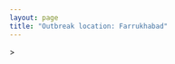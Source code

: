```yaml
---
layout: page
title: "Outbreak location: Farrukhabad"
---
```

<div id="mapid">
<script src="https://buda-magenta.github.io/hazard_map/load_map.js"></script>
><script>
var marker_outbreak = L.marker([27.437194, 79.489129],{"autoPan": true}).addTo(map); marker_outbreak.bindTooltip("Farrukhabad").openTooltip();

var circle_1 = L.circle([26.460914, 80.321759], {"pane": "markerPane", "color": "red", "fill": true, "fillOpacity": 0.2, "fillRule": "evenodd", "lineCap": "round", "lineJoin": "round", "opacity": 1.0, "radius": 607830, "stroke": true, "weight": 2}).addTo(map);
circle_1.bindTooltip("Kanpur<br>rank: 1<br>hazard index: 0.151958")

var circle_2 = L.circle([27.883846, 78.634890], {"pane": "markerPane", "color": "red", "fill": true, "fillOpacity": 0.2, "fillRule": "evenodd", "lineCap": "round", "lineJoin": "round", "opacity": 1.0, "radius": 412765, "stroke": true, "weight": 2}).addTo(map);
circle_2.bindTooltip("Kasganj<br>rank: 2<br>hazard index: 0.103191")

var circle_3 = L.circle([26.838100, 80.934600], {"pane": "markerPane", "color": "red", "fill": true, "fillOpacity": 0.2, "fillRule": "evenodd", "lineCap": "round", "lineJoin": "round", "opacity": 1.0, "radius": 83849, "stroke": true, "weight": 2}).addTo(map);
circle_3.bindTooltip("Lucknow<br>rank: 3<br>hazard index: 0.020962")

var circle_4 = L.circle([27.177366, 78.389912], {"pane": "markerPane", "color": "red", "fill": true, "fillOpacity": 0.2, "fillRule": "evenodd", "lineCap": "round", "lineJoin": "round", "opacity": 1.0, "radius": 76234, "stroke": true, "weight": 2}).addTo(map);
circle_4.bindTooltip("Firozabad<br>rank: 4<br>hazard index: 0.019059")

var circle_5 = L.circle([27.209822, 79.048137], {"pane": "markerPane", "color": "red", "fill": true, "fillOpacity": 0.2, "fillRule": "evenodd", "lineCap": "round", "lineJoin": "round", "opacity": 1.0, "radius": 40810, "stroke": true, "weight": 2}).addTo(map);
circle_5.bindTooltip("Mainpuri<br>rank: 5<br>hazard index: 0.010203")

var circle_6 = L.circle([27.036604, 78.651436], {"pane": "markerPane", "color": "red", "fill": true, "fillOpacity": 0.2, "fillRule": "evenodd", "lineCap": "round", "lineJoin": "round", "opacity": 1.0, "radius": 37658, "stroke": true, "weight": 2}).addTo(map);
circle_6.bindTooltip("Shikohabad<br>rank: 6<br>hazard index: 0.009415")

var circle_7 = L.circle([25.531031, 78.652689], {"pane": "markerPane", "color": "red", "fill": true, "fillOpacity": 0.2, "fillRule": "evenodd", "lineCap": "round", "lineJoin": "round", "opacity": 1.0, "radius": 30885, "stroke": true, "weight": 2}).addTo(map);
circle_7.bindTooltip("Jhansi<br>rank: 7<br>hazard index: 0.007721")

var circle_8 = L.circle([27.175255, 78.009816], {"pane": "markerPane", "color": "red", "fill": true, "fillOpacity": 0.2, "fillRule": "evenodd", "lineCap": "round", "lineJoin": "round", "opacity": 1.0, "radius": 25697, "stroke": true, "weight": 2}).addTo(map);
circle_8.bindTooltip("Agra<br>rank: 8<br>hazard index: 0.006424")

var circle_9 = L.circle([25.438130, 81.833800], {"pane": "markerPane", "color": "red", "fill": true, "fillOpacity": 0.2, "fillRule": "evenodd", "lineCap": "round", "lineJoin": "round", "opacity": 1.0, "radius": 24105, "stroke": true, "weight": 2}).addTo(map);
circle_9.bindTooltip("Allahabad<br>rank: 9<br>hazard index: 0.006026")

var circle_10 = L.circle([28.457876, 79.405571], {"pane": "markerPane", "color": "red", "fill": true, "fillOpacity": 0.2, "fillRule": "evenodd", "lineCap": "round", "lineJoin": "round", "opacity": 1.0, "radius": 23817, "stroke": true, "weight": 2}).addTo(map);
circle_10.bindTooltip("Bareilly<br>rank: 10<br>hazard index: 0.005954")

var circle_11 = L.circle([28.651718, 77.221939], {"pane": "markerPane", "color": "red", "fill": true, "fillOpacity": 0.2, "fillRule": "evenodd", "lineCap": "round", "lineJoin": "round", "opacity": 1.0, "radius": 23035, "stroke": true, "weight": 2}).addTo(map);
circle_11.bindTooltip("Delhi<br>rank: 11<br>hazard index: 0.005759")

var circle_12 = L.circle([24.700385, 78.518668], {"pane": "markerPane", "color": "red", "fill": true, "fillOpacity": 0.2, "fillRule": "evenodd", "lineCap": "round", "lineJoin": "round", "opacity": 1.0, "radius": 21120, "stroke": true, "weight": 2}).addTo(map);
circle_12.bindTooltip("Lalitpur<br>rank: 12<br>hazard index: 0.005280")

var circle_13 = L.circle([27.633333, 77.583333], {"pane": "markerPane", "color": "red", "fill": true, "fillOpacity": 0.2, "fillRule": "evenodd", "lineCap": "round", "lineJoin": "round", "opacity": 1.0, "radius": 19208, "stroke": true, "weight": 2}).addTo(map);
circle_13.bindTooltip("Mathura<br>rank: 13<br>hazard index: 0.004802")

var circle_14 = L.circle([26.203725, 78.157363], {"pane": "markerPane", "color": "red", "fill": true, "fillOpacity": 0.2, "fillRule": "evenodd", "lineCap": "round", "lineJoin": "round", "opacity": 1.0, "radius": 15924, "stroke": true, "weight": 2}).addTo(map);
circle_14.bindTooltip("Gwalior<br>rank: 14<br>hazard index: 0.003981")

var circle_15 = L.circle([28.863842, 78.805778], {"pane": "markerPane", "color": "red", "fill": true, "fillOpacity": 0.2, "fillRule": "evenodd", "lineCap": "round", "lineJoin": "round", "opacity": 1.0, "radius": 13450, "stroke": true, "weight": 2}).addTo(map);
circle_15.bindTooltip("Moradabad<br>rank: 15<br>hazard index: 0.003363")

var circle_16 = L.circle([27.876990, 78.137290], {"pane": "markerPane", "color": "red", "fill": true, "fillOpacity": 0.2, "fillRule": "evenodd", "lineCap": "round", "lineJoin": "round", "opacity": 1.0, "radius": 13386, "stroke": true, "weight": 2}).addTo(map);
circle_16.bindTooltip("Aligarh<br>rank: 16<br>hazard index: 0.003347")

var circle_17 = L.circle([25.335649, 83.007629], {"pane": "markerPane", "color": "red", "fill": true, "fillOpacity": 0.2, "fillRule": "evenodd", "lineCap": "round", "lineJoin": "round", "opacity": 1.0, "radius": 10920, "stroke": true, "weight": 2}).addTo(map);
circle_17.bindTooltip("Varanasi<br>rank: 17<br>hazard index: 0.002730")

var circle_18 = L.circle([28.495208, 80.107541], {"pane": "markerPane", "color": "red", "fill": true, "fillOpacity": 0.2, "fillRule": "evenodd", "lineCap": "round", "lineJoin": "round", "opacity": 1.0, "radius": 7811, "stroke": true, "weight": 2}).addTo(map);
circle_18.bindTooltip("Pilibhit<br>rank: 18<br>hazard index: 0.001953")

var circle_19 = L.circle([27.573243, 78.111739], {"pane": "markerPane", "color": "red", "fill": true, "fillOpacity": 0.2, "fillRule": "evenodd", "lineCap": "round", "lineJoin": "round", "opacity": 1.0, "radius": 7556, "stroke": true, "weight": 2}).addTo(map);
circle_19.bindTooltip("Hathras<br>rank: 19<br>hazard index: 0.001889")

var circle_20 = L.circle([26.575504, 80.613762], {"pane": "markerPane", "color": "red", "fill": true, "fillOpacity": 0.2, "fillRule": "evenodd", "lineCap": "round", "lineJoin": "round", "opacity": 1.0, "radius": 7085, "stroke": true, "weight": 2}).addTo(map);
circle_20.bindTooltip("Unnao<br>rank: 20<br>hazard index: 0.001771")

var circle_21 = L.circle([27.733696, 81.477321], {"pane": "markerPane", "color": "red", "fill": true, "fillOpacity": 0.2, "fillRule": "evenodd", "lineCap": "round", "lineJoin": "round", "opacity": 1.0, "radius": 6349, "stroke": true, "weight": 2}).addTo(map);
circle_21.bindTooltip("Bahraich<br>rank: 21<br>hazard index: 0.001587")

var circle_22 = L.circle([29.214460, 79.527918], {"pane": "markerPane", "color": "red", "fill": true, "fillOpacity": 0.2, "fillRule": "evenodd", "lineCap": "round", "lineJoin": "round", "opacity": 1.0, "radius": 5732, "stroke": true, "weight": 2}).addTo(map);
circle_22.bindTooltip("Haldwani<br>rank: 22<br>hazard index: 0.001433")

var circle_23 = L.circle([25.609324, 85.123525], {"pane": "markerPane", "color": "red", "fill": true, "fillOpacity": 0.2, "fillRule": "evenodd", "lineCap": "round", "lineJoin": "round", "opacity": 1.0, "radius": 5586, "stroke": true, "weight": 2}).addTo(map);
circle_23.bindTooltip("Patna<br>rank: 23<br>hazard index: 0.001397")

var circle_24 = L.circle([27.504639, 80.829466], {"pane": "markerPane", "color": "red", "fill": true, "fillOpacity": 0.2, "fillRule": "evenodd", "lineCap": "round", "lineJoin": "round", "opacity": 1.0, "radius": 4993, "stroke": true, "weight": 2}).addTo(map);
circle_24.bindTooltip("Sitapur<br>rank: 24<br>hazard index: 0.001248")

var circle_25 = L.circle([27.912633, 79.746563], {"pane": "markerPane", "color": "red", "fill": true, "fillOpacity": 0.2, "fillRule": "evenodd", "lineCap": "round", "lineJoin": "round", "opacity": 1.0, "radius": 4957, "stroke": true, "weight": 2}).addTo(map);
circle_25.bindTooltip("Shahjahanpur<br>rank: 25<br>hazard index: 0.001239")

var circle_26 = L.circle([28.794068, 79.185930], {"pane": "markerPane", "color": "red", "fill": true, "fillOpacity": 0.2, "fillRule": "evenodd", "lineCap": "round", "lineJoin": "round", "opacity": 1.0, "radius": 4916, "stroke": true, "weight": 2}).addTo(map);
circle_26.bindTooltip("Rampur<br>rank: 26<br>hazard index: 0.001229")

var circle_27 = L.circle([25.476300, 80.339500], {"pane": "markerPane", "color": "red", "fill": true, "fillOpacity": 0.2, "fillRule": "evenodd", "lineCap": "round", "lineJoin": "round", "opacity": 1.0, "radius": 4777, "stroke": true, "weight": 2}).addTo(map);
circle_27.bindTooltip("Banda<br>rank: 27<br>hazard index: 0.001194")

var circle_28 = L.circle([27.265212, 77.369126], {"pane": "markerPane", "color": "red", "fill": true, "fillOpacity": 0.2, "fillRule": "evenodd", "lineCap": "round", "lineJoin": "round", "opacity": 1.0, "radius": 4774, "stroke": true, "weight": 2}).addTo(map);
circle_28.bindTooltip("Bharatpur<br>rank: 28<br>hazard index: 0.001194")

var circle_29 = L.circle([28.969640, 79.379747], {"pane": "markerPane", "color": "red", "fill": true, "fillOpacity": 0.2, "fillRule": "evenodd", "lineCap": "round", "lineJoin": "round", "opacity": 1.0, "radius": 4302, "stroke": true, "weight": 2}).addTo(map);
circle_29.bindTooltip("Rudrapur City<br>rank: 29<br>hazard index: 0.001076")

var circle_30 = L.circle([28.068312, 79.046073], {"pane": "markerPane", "color": "red", "fill": true, "fillOpacity": 0.2, "fillRule": "evenodd", "lineCap": "round", "lineJoin": "round", "opacity": 1.0, "radius": 4222, "stroke": true, "weight": 2}).addTo(map);
circle_30.bindTooltip("Budaun<br>rank: 30<br>hazard index: 0.001056")

var circle_31 = L.circle([27.985060, 80.753845], {"pane": "markerPane", "color": "red", "fill": true, "fillOpacity": 0.2, "fillRule": "evenodd", "lineCap": "round", "lineJoin": "round", "opacity": 1.0, "radius": 4095, "stroke": true, "weight": 2}).addTo(map);
circle_31.bindTooltip("Lakhimpur<br>rank: 31<br>hazard index: 0.001024")

var circle_32 = L.circle([24.500000, 81.000000], {"pane": "markerPane", "color": "red", "fill": true, "fillOpacity": 0.2, "fillRule": "evenodd", "lineCap": "round", "lineJoin": "round", "opacity": 1.0, "radius": 3879, "stroke": true, "weight": 2}).addTo(map);
circle_32.bindTooltip("Satna<br>rank: 32<br>hazard index: 0.000970")

var circle_33 = L.circle([25.954628, 83.647350], {"pane": "markerPane", "color": "red", "fill": true, "fillOpacity": 0.2, "fillRule": "evenodd", "lineCap": "round", "lineJoin": "round", "opacity": 1.0, "radius": 3807, "stroke": true, "weight": 2}).addTo(map);
circle_33.bindTooltip("Maunath Bhanjan<br>rank: 33<br>hazard index: 0.000952")

var circle_34 = L.circle([26.439874, 80.018000], {"pane": "markerPane", "color": "red", "fill": true, "fillOpacity": 0.2, "fillRule": "evenodd", "lineCap": "round", "lineJoin": "round", "opacity": 1.0, "radius": 3281, "stroke": true, "weight": 2}).addTo(map);
circle_34.bindTooltip("Akbarpur<br>rank: 34<br>hazard index: 0.000820")

var circle_35 = L.circle([25.603508, 83.507454], {"pane": "markerPane", "color": "red", "fill": true, "fillOpacity": 0.2, "fillRule": "evenodd", "lineCap": "round", "lineJoin": "round", "opacity": 1.0, "radius": 3278, "stroke": true, "weight": 2}).addTo(map);
circle_35.bindTooltip("Ghazipur<br>rank: 35<br>hazard index: 0.000820")

var circle_36 = L.circle([26.671329, 83.364583], {"pane": "markerPane", "color": "red", "fill": true, "fillOpacity": 0.2, "fillRule": "evenodd", "lineCap": "round", "lineJoin": "round", "opacity": 1.0, "radius": 3235, "stroke": true, "weight": 2}).addTo(map);
circle_36.bindTooltip("Gorakhpur<br>rank: 36<br>hazard index: 0.000809")

var circle_37 = L.circle([26.718324, 79.090254], {"pane": "markerPane", "color": "red", "fill": true, "fillOpacity": 0.2, "fillRule": "evenodd", "lineCap": "round", "lineJoin": "round", "opacity": 1.0, "radius": 3058, "stroke": true, "weight": 2}).addTo(map);
circle_37.bindTooltip("Etawah<br>rank: 37<br>hazard index: 0.000765")

var circle_38 = L.circle([26.500000, 78.750000], {"pane": "markerPane", "color": "red", "fill": true, "fillOpacity": 0.2, "fillRule": "evenodd", "lineCap": "round", "lineJoin": "round", "opacity": 1.0, "radius": 2998, "stroke": true, "weight": 2}).addTo(map);
circle_38.bindTooltip("Bhind<br>rank: 38<br>hazard index: 0.000750")

var circle_39 = L.circle([27.338577, 80.097526], {"pane": "markerPane", "color": "red", "fill": true, "fillOpacity": 0.2, "fillRule": "evenodd", "lineCap": "round", "lineJoin": "round", "opacity": 1.0, "radius": 2968, "stroke": true, "weight": 2}).addTo(map);
circle_39.bindTooltip("Hardoi<br>rank: 39<br>hazard index: 0.000742")

var circle_40 = L.circle([25.773344, 84.784977], {"pane": "markerPane", "color": "red", "fill": true, "fillOpacity": 0.2, "fillRule": "evenodd", "lineCap": "round", "lineJoin": "round", "opacity": 1.0, "radius": 2789, "stroke": true, "weight": 2}).addTo(map);
circle_40.bindTooltip("Chapra<br>rank: 40<br>hazard index: 0.000697")

var circle_41 = L.circle([26.915458, 75.818982], {"pane": "markerPane", "color": "red", "fill": true, "fillOpacity": 0.2, "fillRule": "evenodd", "lineCap": "round", "lineJoin": "round", "opacity": 1.0, "radius": 2709, "stroke": true, "weight": 2}).addTo(map);
circle_41.bindTooltip("Jaipur<br>rank: 41<br>hazard index: 0.000677")

var circle_42 = L.circle([25.935955, 79.424328], {"pane": "markerPane", "color": "red", "fill": true, "fillOpacity": 0.2, "fillRule": "evenodd", "lineCap": "round", "lineJoin": "round", "opacity": 1.0, "radius": 2621, "stroke": true, "weight": 2}).addTo(map);
circle_42.bindTooltip("Orai<br>rank: 42<br>hazard index: 0.000655")

var circle_43 = L.circle([26.250000, 81.250000], {"pane": "markerPane", "color": "red", "fill": true, "fillOpacity": 0.2, "fillRule": "evenodd", "lineCap": "round", "lineJoin": "round", "opacity": 1.0, "radius": 2536, "stroke": true, "weight": 2}).addTo(map);
circle_43.bindTooltip("Rae Bareli<br>rank: 43<br>hazard index: 0.000634")

var circle_44 = L.circle([25.843539, 80.918004], {"pane": "markerPane", "color": "red", "fill": true, "fillOpacity": 0.2, "fillRule": "evenodd", "lineCap": "round", "lineJoin": "round", "opacity": 1.0, "radius": 2532, "stroke": true, "weight": 2}).addTo(map);
circle_44.bindTooltip("Fatehpur<br>rank: 44<br>hazard index: 0.000633")

var circle_45 = L.circle([26.638076, 82.059024], {"pane": "markerPane", "color": "red", "fill": true, "fillOpacity": 0.2, "fillRule": "evenodd", "lineCap": "round", "lineJoin": "round", "opacity": 1.0, "radius": 2293, "stroke": true, "weight": 2}).addTo(map);
circle_45.bindTooltip("Faizabad<br>rank: 45<br>hazard index: 0.000573")

var circle_46 = L.circle([22.541418, 88.357691], {"pane": "markerPane", "color": "red", "fill": true, "fillOpacity": 0.2, "fillRule": "evenodd", "lineCap": "round", "lineJoin": "round", "opacity": 1.0, "radius": 2082, "stroke": true, "weight": 2}).addTo(map);
circle_46.bindTooltip("Kolkata<br>rank: 46<br>hazard index: 0.000521")

var circle_47 = L.circle([28.388861, 77.974798], {"pane": "markerPane", "color": "red", "fill": true, "fillOpacity": 0.2, "fillRule": "evenodd", "lineCap": "round", "lineJoin": "round", "opacity": 1.0, "radius": 1816, "stroke": true, "weight": 2}).addTo(map);
circle_47.bindTooltip("Bulandshahr<br>rank: 47<br>hazard index: 0.000454")

var circle_48 = L.circle([28.618753, 78.550874], {"pane": "markerPane", "color": "red", "fill": true, "fillOpacity": 0.2, "fillRule": "evenodd", "lineCap": "round", "lineJoin": "round", "opacity": 1.0, "radius": 1762, "stroke": true, "weight": 2}).addTo(map);
circle_48.bindTooltip("Sambhal<br>rank: 48<br>hazard index: 0.000441")

var circle_49 = L.circle([28.923397, 78.488317], {"pane": "markerPane", "color": "red", "fill": true, "fillOpacity": 0.2, "fillRule": "evenodd", "lineCap": "round", "lineJoin": "round", "opacity": 1.0, "radius": 1571, "stroke": true, "weight": 2}).addTo(map);
circle_49.bindTooltip("Amroha<br>rank: 49<br>hazard index: 0.000393")

var circle_50 = L.circle([26.022697, 83.028873], {"pane": "markerPane", "color": "red", "fill": true, "fillOpacity": 0.2, "fillRule": "evenodd", "lineCap": "round", "lineJoin": "round", "opacity": 1.0, "radius": 1514, "stroke": true, "weight": 2}).addTo(map);
circle_50.bindTooltip("Azamgarh<br>rank: 50<br>hazard index: 0.000379")

var circle_51 = L.circle([25.877933, 84.119959], {"pane": "markerPane", "color": "red", "fill": true, "fillOpacity": 0.2, "fillRule": "evenodd", "lineCap": "round", "lineJoin": "round", "opacity": 1.0, "radius": 1422, "stroke": true, "weight": 2}).addTo(map);
circle_51.bindTooltip("Ballia<br>rank: 51<br>hazard index: 0.000356")

var circle_52 = L.circle([19.075990, 72.877393], {"pane": "markerPane", "color": "red", "fill": true, "fillOpacity": 0.2, "fillRule": "evenodd", "lineCap": "round", "lineJoin": "round", "opacity": 1.0, "radius": 1280, "stroke": true, "weight": 2}).addTo(map);
circle_52.bindTooltip("Mumbai<br>rank: 52<br>hazard index: 0.000320")

var circle_53 = L.circle([27.109667, 81.918329], {"pane": "markerPane", "color": "red", "fill": true, "fillOpacity": 0.2, "fillRule": "evenodd", "lineCap": "round", "lineJoin": "round", "opacity": 1.0, "radius": 1076, "stroke": true, "weight": 2}).addTo(map);
circle_53.bindTooltip("Gonda<br>rank: 53<br>hazard index: 0.000269")

var circle_54 = L.circle([28.488378, 78.735249], {"pane": "markerPane", "color": "red", "fill": true, "fillOpacity": 0.2, "fillRule": "evenodd", "lineCap": "round", "lineJoin": "round", "opacity": 1.0, "radius": 1030, "stroke": true, "weight": 2}).addTo(map);
circle_54.bindTooltip("Chandausi<br>rank: 54<br>hazard index: 0.000258")

var circle_55 = L.circle([28.205907, 77.875714], {"pane": "markerPane", "color": "red", "fill": true, "fillOpacity": 0.2, "fillRule": "evenodd", "lineCap": "round", "lineJoin": "round", "opacity": 1.0, "radius": 968, "stroke": true, "weight": 2}).addTo(map);
circle_55.bindTooltip("Khurja<br>rank: 55<br>hazard index: 0.000242")

var circle_56 = L.circle([23.258486, 77.401989], {"pane": "markerPane", "color": "red", "fill": true, "fillOpacity": 0.2, "fillRule": "evenodd", "lineCap": "round", "lineJoin": "round", "opacity": 1.0, "radius": 953, "stroke": true, "weight": 2}).addTo(map);
circle_56.bindTooltip("Bhopal<br>rank: 56<br>hazard index: 0.000238")

var circle_57 = L.circle([20.266777, 85.843559], {"pane": "markerPane", "color": "red", "fill": true, "fillOpacity": 0.2, "fillRule": "evenodd", "lineCap": "round", "lineJoin": "round", "opacity": 1.0, "radius": 934, "stroke": true, "weight": 2}).addTo(map);
circle_57.bindTooltip("Bhubaneswar<br>rank: 57<br>hazard index: 0.000234")

var circle_58 = L.circle([23.160894, 79.949770], {"pane": "markerPane", "color": "red", "fill": true, "fillOpacity": 0.2, "fillRule": "evenodd", "lineCap": "round", "lineJoin": "round", "opacity": 1.0, "radius": 922, "stroke": true, "weight": 2}).addTo(map);
circle_58.bindTooltip("Jabalpur<br>rank: 58<br>hazard index: 0.000231")

var circle_59 = L.circle([24.796436, 85.007956], {"pane": "markerPane", "color": "red", "fill": true, "fillOpacity": 0.2, "fillRule": "evenodd", "lineCap": "round", "lineJoin": "round", "opacity": 1.0, "radius": 912, "stroke": true, "weight": 2}).addTo(map);
circle_59.bindTooltip("Gaya<br>rank: 59<br>hazard index: 0.000228")

var circle_60 = L.circle([29.211757, 78.961731], {"pane": "markerPane", "color": "red", "fill": true, "fillOpacity": 0.2, "fillRule": "evenodd", "lineCap": "round", "lineJoin": "round", "opacity": 1.0, "radius": 889, "stroke": true, "weight": 2}).addTo(map);
circle_60.bindTooltip("Kashipur<br>rank: 60<br>hazard index: 0.000222")

var circle_61 = L.circle([23.370035, 85.325013], {"pane": "markerPane", "color": "red", "fill": true, "fillOpacity": 0.2, "fillRule": "evenodd", "lineCap": "round", "lineJoin": "round", "opacity": 1.0, "radius": 838, "stroke": true, "weight": 2}).addTo(map);
circle_61.bindTooltip("Ranchi<br>rank: 61<br>hazard index: 0.000210")

var circle_62 = L.circle([26.242511, 82.296169], {"pane": "markerPane", "color": "red", "fill": true, "fillOpacity": 0.2, "fillRule": "evenodd", "lineCap": "round", "lineJoin": "round", "opacity": 1.0, "radius": 813, "stroke": true, "weight": 2}).addTo(map);
circle_62.bindTooltip("Sultanpur<br>rank: 62<br>hazard index: 0.000203")

var circle_63 = L.circle([22.720362, 75.868200], {"pane": "markerPane", "color": "red", "fill": true, "fillOpacity": 0.2, "fillRule": "evenodd", "lineCap": "round", "lineJoin": "round", "opacity": 1.0, "radius": 771, "stroke": true, "weight": 2}).addTo(map);
circle_63.bindTooltip("Indore<br>rank: 63<br>hazard index: 0.000193")

var circle_64 = L.circle([28.402979, 77.310384], {"pane": "markerPane", "color": "red", "fill": true, "fillOpacity": 0.2, "fillRule": "evenodd", "lineCap": "round", "lineJoin": "round", "opacity": 1.0, "radius": 761, "stroke": true, "weight": 2}).addTo(map);
circle_64.bindTooltip("Faridabad<br>rank: 64<br>hazard index: 0.000190")

var circle_65 = L.circle([22.801519, 86.202958], {"pane": "markerPane", "color": "red", "fill": true, "fillOpacity": 0.2, "fillRule": "evenodd", "lineCap": "round", "lineJoin": "round", "opacity": 1.0, "radius": 731, "stroke": true, "weight": 2}).addTo(map);
circle_65.bindTooltip("Jamshedpur<br>rank: 65<br>hazard index: 0.000183")

var circle_66 = L.circle([27.639077, 76.614452], {"pane": "markerPane", "color": "red", "fill": true, "fillOpacity": 0.2, "fillRule": "evenodd", "lineCap": "round", "lineJoin": "round", "opacity": 1.0, "radius": 726, "stroke": true, "weight": 2}).addTo(map);
circle_66.bindTooltip("Alwar<br>rank: 66<br>hazard index: 0.000182")

var circle_67 = L.circle([24.935635, 82.647701], {"pane": "markerPane", "color": "red", "fill": true, "fillOpacity": 0.2, "fillRule": "evenodd", "lineCap": "round", "lineJoin": "round", "opacity": 1.0, "radius": 692, "stroke": true, "weight": 2}).addTo(map);
circle_67.bindTooltip("Mirzapur<br>rank: 67<br>hazard index: 0.000173")

var circle_68 = L.circle([25.280733, 83.125128], {"pane": "markerPane", "color": "red", "fill": true, "fillOpacity": 0.2, "fillRule": "evenodd", "lineCap": "round", "lineJoin": "round", "opacity": 1.0, "radius": 655, "stroke": true, "weight": 2}).addTo(map);
circle_68.bindTooltip("Mughal Sarai<br>rank: 68<br>hazard index: 0.000164")

var circle_69 = L.circle([29.000653, 77.768229], {"pane": "markerPane", "color": "red", "fill": true, "fillOpacity": 0.2, "fillRule": "evenodd", "lineCap": "round", "lineJoin": "round", "opacity": 1.0, "radius": 633, "stroke": true, "weight": 2}).addTo(map);
circle_69.bindTooltip("Meerut<br>rank: 69<br>hazard index: 0.000158")

var circle_70 = L.circle([26.180598, 91.753943], {"pane": "markerPane", "color": "red", "fill": true, "fillOpacity": 0.2, "fillRule": "evenodd", "lineCap": "round", "lineJoin": "round", "opacity": 1.0, "radius": 601, "stroke": true, "weight": 2}).addTo(map);
circle_70.bindTooltip("Guwahati<br>rank: 70<br>hazard index: 0.000150")

var circle_71 = L.circle([26.148658, 85.340013], {"pane": "markerPane", "color": "red", "fill": true, "fillOpacity": 0.2, "fillRule": "evenodd", "lineCap": "round", "lineJoin": "round", "opacity": 1.0, "radius": 567, "stroke": true, "weight": 2}).addTo(map);
circle_71.bindTooltip("Muzaffarpur<br>rank: 71<br>hazard index: 0.000142")

var circle_72 = L.circle([20.468600, 85.879200], {"pane": "markerPane", "color": "red", "fill": true, "fillOpacity": 0.2, "fillRule": "evenodd", "lineCap": "round", "lineJoin": "round", "opacity": 1.0, "radius": 565, "stroke": true, "weight": 2}).addTo(map);
circle_72.bindTooltip("Cuttack<br>rank: 72<br>hazard index: 0.000141")

var circle_73 = L.circle([25.196826, 76.000893], {"pane": "markerPane", "color": "red", "fill": true, "fillOpacity": 0.2, "fillRule": "evenodd", "lineCap": "round", "lineJoin": "round", "opacity": 1.0, "radius": 537, "stroke": true, "weight": 2}).addTo(map);
circle_73.bindTooltip("Kota<br>rank: 73<br>hazard index: 0.000134")

var circle_74 = L.circle([23.021624, 72.579707], {"pane": "markerPane", "color": "red", "fill": true, "fillOpacity": 0.2, "fillRule": "evenodd", "lineCap": "round", "lineJoin": "round", "opacity": 1.0, "radius": 530, "stroke": true, "weight": 2}).addTo(map);
circle_74.bindTooltip("Ahmedabad<br>rank: 74<br>hazard index: 0.000133")

var circle_75 = L.circle([26.716413, 88.430992], {"pane": "markerPane", "color": "red", "fill": true, "fillOpacity": 0.2, "fillRule": "evenodd", "lineCap": "round", "lineJoin": "round", "opacity": 1.0, "radius": 530, "stroke": true, "weight": 2}).addTo(map);
circle_75.bindTooltip("Siliguri<br>rank: 75<br>hazard index: 0.000133")

var circle_76 = L.circle([25.286698, 87.132254], {"pane": "markerPane", "color": "red", "fill": true, "fillOpacity": 0.2, "fillRule": "evenodd", "lineCap": "round", "lineJoin": "round", "opacity": 1.0, "radius": 482, "stroke": true, "weight": 2}).addTo(map);
circle_76.bindTooltip("Bhagalpur<br>rank: 76<br>hazard index: 0.000121")

var circle_77 = L.circle([28.428262, 77.002700], {"pane": "markerPane", "color": "red", "fill": true, "fillOpacity": 0.2, "fillRule": "evenodd", "lineCap": "round", "lineJoin": "round", "opacity": 1.0, "radius": 469, "stroke": true, "weight": 2}).addTo(map);
circle_77.bindTooltip("Gurgaon<br>rank: 77<br>hazard index: 0.000117")

var circle_78 = L.circle([25.565691, 80.063489], {"pane": "markerPane", "color": "red", "fill": true, "fillOpacity": 0.2, "fillRule": "evenodd", "lineCap": "round", "lineJoin": "round", "opacity": 1.0, "radius": 468, "stroke": true, "weight": 2}).addTo(map);
circle_78.bindTooltip("Khanna<br>rank: 78<br>hazard index: 0.000117")

var circle_79 = L.circle([23.795281, 86.430964], {"pane": "markerPane", "color": "red", "fill": true, "fillOpacity": 0.2, "fillRule": "evenodd", "lineCap": "round", "lineJoin": "round", "opacity": 1.0, "radius": 425, "stroke": true, "weight": 2}).addTo(map);
circle_79.bindTooltip("Dhanbad<br>rank: 79<br>hazard index: 0.000106")

var circle_80 = L.circle([21.237947, 81.633683], {"pane": "markerPane", "color": "red", "fill": true, "fillOpacity": 0.2, "fillRule": "evenodd", "lineCap": "round", "lineJoin": "round", "opacity": 1.0, "radius": 415, "stroke": true, "weight": 2}).addTo(map);
circle_80.bindTooltip("Raipur<br>rank: 80<br>hazard index: 0.000104")

var circle_81 = L.circle([25.750000, 78.500000], {"pane": "markerPane", "color": "red", "fill": true, "fillOpacity": 0.2, "fillRule": "evenodd", "lineCap": "round", "lineJoin": "round", "opacity": 1.0, "radius": 401, "stroke": true, "weight": 2}).addTo(map);
circle_81.bindTooltip("Datia<br>rank: 81<br>hazard index: 0.000100")

var circle_82 = L.circle([24.759267, 81.655000], {"pane": "markerPane", "color": "red", "fill": true, "fillOpacity": 0.2, "fillRule": "evenodd", "lineCap": "round", "lineJoin": "round", "opacity": 1.0, "radius": 393, "stroke": true, "weight": 2}).addTo(map);
circle_82.bindTooltip("Rewa<br>rank: 82<br>hazard index: 0.000098")

var circle_83 = L.circle([26.724789, 82.793269], {"pane": "markerPane", "color": "red", "fill": true, "fillOpacity": 0.2, "fillRule": "evenodd", "lineCap": "round", "lineJoin": "round", "opacity": 1.0, "radius": 386, "stroke": true, "weight": 2}).addTo(map);
circle_83.bindTooltip("Basti<br>rank: 83<br>hazard index: 0.000097")

var circle_84 = L.circle([29.154148, 77.305954], {"pane": "markerPane", "color": "red", "fill": true, "fillOpacity": 0.2, "fillRule": "evenodd", "lineCap": "round", "lineJoin": "round", "opacity": 1.0, "radius": 366, "stroke": true, "weight": 2}).addTo(map);
circle_84.bindTooltip("Baraut<br>rank: 84<br>hazard index: 0.000092")

var circle_85 = L.circle([26.423847, 83.762732], {"pane": "markerPane", "color": "red", "fill": true, "fillOpacity": 0.2, "fillRule": "evenodd", "lineCap": "round", "lineJoin": "round", "opacity": 1.0, "radius": 359, "stroke": true, "weight": 2}).addTo(map);
circle_85.bindTooltip("Deoria<br>rank: 85<br>hazard index: 0.000090")

var circle_86 = L.circle([25.795593, 82.488341], {"pane": "markerPane", "color": "red", "fill": true, "fillOpacity": 0.2, "fillRule": "evenodd", "lineCap": "round", "lineJoin": "round", "opacity": 1.0, "radius": 359, "stroke": true, "weight": 2}).addTo(map);
circle_86.bindTooltip("Jaunpur<br>rank: 86<br>hazard index: 0.000090")

var circle_87 = L.circle([28.570784, 77.327107], {"pane": "markerPane", "color": "red", "fill": true, "fillOpacity": 0.2, "fillRule": "evenodd", "lineCap": "round", "lineJoin": "round", "opacity": 1.0, "radius": 344, "stroke": true, "weight": 2}).addTo(map);
circle_87.bindTooltip("Noida<br>rank: 87<br>hazard index: 0.000086")

var circle_88 = L.circle([25.623457, 84.596839], {"pane": "markerPane", "color": "red", "fill": true, "fillOpacity": 0.2, "fillRule": "evenodd", "lineCap": "round", "lineJoin": "round", "opacity": 1.0, "radius": 317, "stroke": true, "weight": 2}).addTo(map);
circle_88.bindTooltip("Arrah<br>rank: 88<br>hazard index: 0.000079")

var circle_89 = L.circle([12.979120, 77.591300], {"pane": "markerPane", "color": "red", "fill": true, "fillOpacity": 0.2, "fillRule": "evenodd", "lineCap": "round", "lineJoin": "round", "opacity": 1.0, "radius": 313, "stroke": true, "weight": 2}).addTo(map);
circle_89.bindTooltip("Bangalore<br>rank: 89<br>hazard index: 0.000078")

var circle_90 = L.circle([30.325565, 78.043681], {"pane": "markerPane", "color": "red", "fill": true, "fillOpacity": 0.2, "fillRule": "evenodd", "lineCap": "round", "lineJoin": "round", "opacity": 1.0, "radius": 312, "stroke": true, "weight": 2}).addTo(map);
circle_90.bindTooltip("Dehradun<br>rank: 90<br>hazard index: 0.000078")

var circle_91 = L.circle([23.699128, 85.991069], {"pane": "markerPane", "color": "red", "fill": true, "fillOpacity": 0.2, "fillRule": "evenodd", "lineCap": "round", "lineJoin": "round", "opacity": 1.0, "radius": 302, "stroke": true, "weight": 2}).addTo(map);
circle_91.bindTooltip("Bokaro<br>rank: 91<br>hazard index: 0.000076")

var circle_92 = L.circle([24.578721, 73.686257], {"pane": "markerPane", "color": "red", "fill": true, "fillOpacity": 0.2, "fillRule": "evenodd", "lineCap": "round", "lineJoin": "round", "opacity": 1.0, "radius": 288, "stroke": true, "weight": 2}).addTo(map);
circle_92.bindTooltip("Udaipur<br>rank: 92<br>hazard index: 0.000072")

var circle_93 = L.circle([25.560900, 87.647654], {"pane": "markerPane", "color": "red", "fill": true, "fillOpacity": 0.2, "fillRule": "evenodd", "lineCap": "round", "lineJoin": "round", "opacity": 1.0, "radius": 284, "stroke": true, "weight": 2}).addTo(map);
circle_93.bindTooltip("Katihar<br>rank: 93<br>hazard index: 0.000071")

var circle_94 = L.circle([30.909016, 75.851601], {"pane": "markerPane", "color": "red", "fill": true, "fillOpacity": 0.2, "fillRule": "evenodd", "lineCap": "round", "lineJoin": "round", "opacity": 1.0, "radius": 272, "stroke": true, "weight": 2}).addTo(map);
circle_94.bindTooltip("Ludhiana<br>rank: 94<br>hazard index: 0.000068")

var circle_95 = L.circle([28.733400, 77.298600], {"pane": "markerPane", "color": "red", "fill": true, "fillOpacity": 0.2, "fillRule": "evenodd", "lineCap": "round", "lineJoin": "round", "opacity": 1.0, "radius": 247, "stroke": true, "weight": 2}).addTo(map);
circle_95.bindTooltip("Loni<br>rank: 95<br>hazard index: 0.000062")

var circle_96 = L.circle([28.901090, 76.580193], {"pane": "markerPane", "color": "red", "fill": true, "fillOpacity": 0.2, "fillRule": "evenodd", "lineCap": "round", "lineJoin": "round", "opacity": 1.0, "radius": 237, "stroke": true, "weight": 2}).addTo(map);
circle_96.bindTooltip("Rohtak<br>rank: 96<br>hazard index: 0.000059")

var circle_97 = L.circle([23.687130, 86.974659], {"pane": "markerPane", "color": "red", "fill": true, "fillOpacity": 0.2, "fillRule": "evenodd", "lineCap": "round", "lineJoin": "round", "opacity": 1.0, "radius": 234, "stroke": true, "weight": 2}).addTo(map);
circle_97.bindTooltip("Asansol<br>rank: 97<br>hazard index: 0.000059")

var circle_98 = L.circle([25.720581, 85.255560], {"pane": "markerPane", "color": "red", "fill": true, "fillOpacity": 0.2, "fillRule": "evenodd", "lineCap": "round", "lineJoin": "round", "opacity": 1.0, "radius": 224, "stroke": true, "weight": 2}).addTo(map);
circle_98.bindTooltip("Hajipur<br>rank: 98<br>hazard index: 0.000056")

var circle_99 = L.circle([21.170200, 72.831100], {"pane": "markerPane", "color": "red", "fill": true, "fillOpacity": 0.2, "fillRule": "evenodd", "lineCap": "round", "lineJoin": "round", "opacity": 1.0, "radius": 218, "stroke": true, "weight": 2}).addTo(map);
circle_99.bindTooltip("Surat<br>rank: 99<br>hazard index: 0.000055")

var circle_100 = L.circle([25.512719, 86.090571], {"pane": "markerPane", "color": "red", "fill": true, "fillOpacity": 0.2, "fillRule": "evenodd", "lineCap": "round", "lineJoin": "round", "opacity": 1.0, "radius": 217, "stroke": true, "weight": 2}).addTo(map);
circle_100.bindTooltip("Begusarai<br>rank: 100<br>hazard index: 0.000054")
</script>
</div>